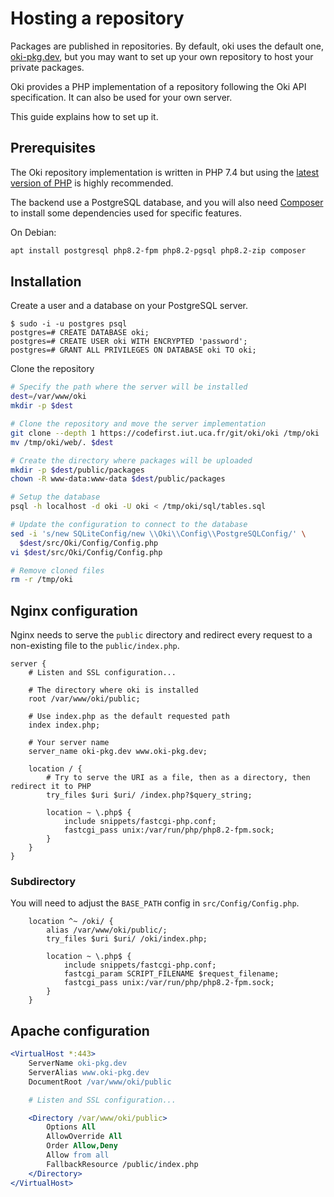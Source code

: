 # Hosting a repository

Packages are published in repositories.
By default, oki uses the default one, [oki-pkg.dev](https://oki-pkg.dev), but you may want to set up your own repository to host your private packages.

Oki provides a PHP implementation of a repository following the Oki API specification.
It can also be used for your own server.

This guide explains how to set up it.

## Prerequisites

The Oki repository implementation is written in PHP 7.4 but using the [latest version of PHP](https://www.php.net/supported-versions.php) is highly recommended.

The backend use a PostgreSQL database, and you will also need [Composer](https://getcomposer.org) to install some dependencies used for specific features.

On Debian:

```bash
apt install postgresql php8.2-fpm php8.2-pgsql php8.2-zip composer
```

## Installation

Create a user and a database on your PostgreSQL server.

```console
$ sudo -i -u postgres psql
postgres=# CREATE DATABASE oki;
postgres=# CREATE USER oki WITH ENCRYPTED 'password';
postgres=# GRANT ALL PRIVILEGES ON DATABASE oki TO oki;
```

Clone the repository

```bash
# Specify the path where the server will be installed
dest=/var/www/oki
mkdir -p $dest

# Clone the repository and move the server implementation
git clone --depth 1 https://codefirst.iut.uca.fr/git/oki/oki /tmp/oki
mv /tmp/oki/web/. $dest

# Create the directory where packages will be uploaded
mkdir -p $dest/public/packages
chown -R www-data:www-data $dest/public/packages

# Setup the database
psql -h localhost -d oki -U oki < /tmp/oki/sql/tables.sql

# Update the configuration to connect to the database
sed -i 's/new SQLiteConfig/new \\Oki\\Config\\PostgreSQLConfig/' \
  $dest/src/Oki/Config/Config.php
vi $dest/src/Oki/Config/Config.php

# Remove cloned files
rm -r /tmp/oki
```

## Nginx configuration

Nginx needs to serve the `public` directory and redirect every request to a non-existing file to the `public/index.php`.

```nginx
server {
    # Listen and SSL configuration...

    # The directory where oki is installed
    root /var/www/oki/public;

    # Use index.php as the default requested path
    index index.php;

    # Your server name
    server_name oki-pkg.dev www.oki-pkg.dev;
    
    location / {
        # Try to serve the URI as a file, then as a directory, then redirect it to PHP
        try_files $uri $uri/ /index.php?$query_string;

        location ~ \.php$ {
            include snippets/fastcgi-php.conf;
            fastcgi_pass unix:/var/run/php/php8.2-fpm.sock;
        }
    }
}
```

### Subdirectory

You will need to adjust the `BASE_PATH` config in `src/Config/Config.php`.

```nginx
    location ^~ /oki/ {
        alias /var/www/oki/public/;
        try_files $uri $uri/ /oki/index.php;

        location ~ \.php$ {
            include snippets/fastcgi-php.conf;
            fastcgi_param SCRIPT_FILENAME $request_filename;
            fastcgi_pass unix:/var/run/php/php8.2-fpm.sock;
        }
    }
```

## Apache configuration

```apache
<VirtualHost *:443>
    ServerName oki-pkg.dev
    ServerAlias www.oki-pkg.dev
    DocumentRoot /var/www/oki/public

    # Listen and SSL configuration...

	<Directory /var/www/oki/public>  
		Options All
		AllowOverride All
		Order Allow,Deny
		Allow from all
        FallbackResource /public/index.php
	</Directory>
</VirtualHost>
```

